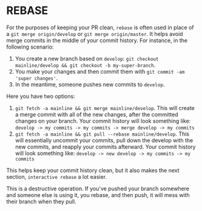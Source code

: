 # REBASE

For the purposes of keeping your PR clean, `rebase` is often used in place of a
`git merge origin/develop` or `git merge origin/master`.  It helps avoid merge
commits in the middle of your commit history.  For instance, in the following
scenario:

1.  You create a new branch based on `develop`:
    `git checkout mainline/develop && git checkout -b my-super-branch`.
2.  You make your changes and then commit them with
    `git commit -am 'super changes'`.
3.  In the meantime, someone pushes new commits to `develop`.

Here you have two options:

1.  `git fetch -a mainline && git merge mainline/develop`.  This will create a
    merge commit with all of the new changes, after the committed changes on
    your branch.  Your commit history will look something like:
    `develop -> my commits -> my commits -> merge develop -> my commits`
2.  `git fetch -a mainline && git pull --rebase mainline/develop`.  This will
    essentially uncommit your commits, pull down the develop with the new
    commits, and reapply your commits afterward.  Your commit history will look
    something like:
    `develop -> new develop -> my commits -> my commits`

This helps keep your commit history clean, but it also makes the next section,
`interactive rebase` a lot easier.

This is a destructive operation.  If you've pushed your branch somewhere and
someone else is using it, you rebase, and then push, it will mess with their
branch when they pull.
